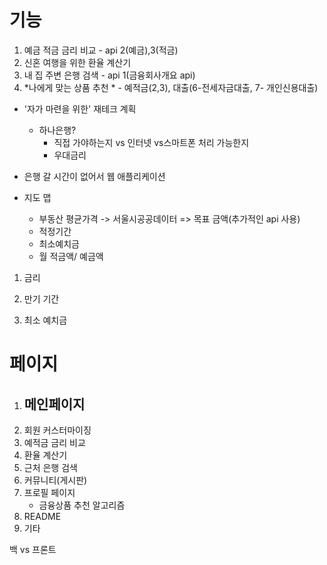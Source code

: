 
# 기능
1. 예금 적금 금리 비교 - api 2(예금),3(적금)
2. 신혼 여행을 위한 환율 계산기
3. 내 집 주변 은행 검색 - api 1(금융회사개요 api)
4. *나에게 맞는 상품 추천 * - 예적금(2,3), 대출(6-전세자금대출, 7- 개인신용대출)

- '자가 마련을 위한' 재테크 계획

	- 하나은행?
		- 직접 가야하는지 vs 인터넷 vs스마트폰 처리 가능한지
		- 우대금리 

- 은행 갈 시간이 없어서 웹 애플리케이션

- 지도 맵
	- 부동산 평균가격 -> 서울시공공데이터 => 목표 금액(추가적인 api 사용)
	- 적정기간
	- 최소예치금
	- 월 적금액/ 예금액


1) 금리

2) 만기 기간

3) 최소 예치금

 
# 페이지

1. 메인페이지
   - 
2. 회원 커스터마이징
3. 예적금 금리 비교
4. 환율 계산기
5. 근처 은행 검색
6. 커뮤니티(게시판)
7. 프로필 페이지
   - 금융상품 추천 알고리즘
8. README
9.  기타




백 vs 프론트 



